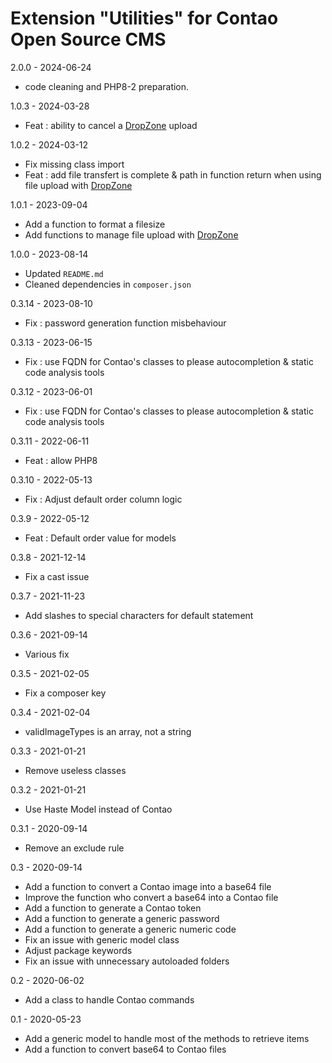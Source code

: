Extension "Utilities" for Contao Open Source CMS
========
2.0.0 - 2024-06-24
- code cleaning and PHP8-2 preparation.

1.0.3 - 2024-03-28
- Feat : ability to cancel a [DropZone](https://www.dropzone.dev/) upload

1.0.2 - 2024-03-12
- Fix missing class import
- Feat : add file transfert is complete & path in function return when using file upload with [DropZone](https://www.dropzone.dev/)

1.0.1 - 2023-09-04
- Add a function to format a filesize
- Add functions to manage file upload with [DropZone](https://www.dropzone.dev/)

1.0.0 - 2023-08-14
- Updated `README.md`
- Cleaned dependencies in `composer.json`

0.3.14 - 2023-08-10
- Fix : password generation function misbehaviour

0.3.13 - 2023-06-15
- Fix : use FQDN for Contao's classes to please autocompletion & static code analysis tools

0.3.12 - 2023-06-01
- Fix : use FQDN for Contao's classes to please autocompletion & static code analysis tools

0.3.11 - 2022-06-11
- Feat : allow PHP8

0.3.10 - 2022-05-13
-  Fix : Adjust default order column logic

0.3.9 - 2022-05-12
-  Feat : Default order value for models

0.3.8 - 2021-12-14
- Fix a cast issue

0.3.7 - 2021-11-23
- Add slashes to special characters for default statement

0.3.6 - 2021-09-14
- Various fix

0.3.5 - 2021-02-05
-  Fix a composer key

0.3.4 - 2021-02-04
- validImageTypes is an array, not a string

0.3.3 - 2021-01-21
- Remove useless classes

0.3.2 - 2021-01-21
- Use Haste Model instead of Contao

0.3.1 - 2020-09-14
- Remove an exclude rule

0.3 - 2020-09-14
- Add a function to convert a Contao image into a base64 file
- Improve the function who convert a base64 into a Contao file
- Add a function to generate a Contao token
- Add a function to generate a generic password
- Add a function to generate a generic numeric code
- Fix an issue with generic model class
- Adjust package keywords
- Fix an issue with unnecessary autoloaded folders


0.2 - 2020-06-02
- Add a class to handle Contao commands

0.1 - 2020-05-23
- Add a generic model to handle most of the methods to retrieve items
- Add a function to convert base64 to Contao files